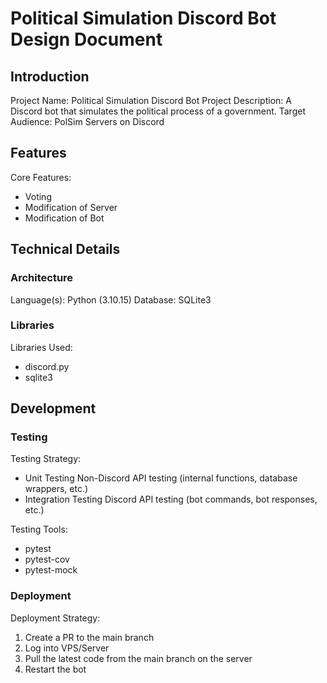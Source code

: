 # Political Simulation Discord Bot Design Document

## Introduction

Project Name: Political Simulation Discord Bot
Project Description: A Discord bot that simulates the political process of a government.
Target Audience: PolSim Servers on Discord

## Features

Core Features:

- Voting
- Modification of Server
- Modification of Bot

## Technical Details

### Architecture

Language(s): Python (3.10.15)
Database: SQLite3

### Libraries

Libraries Used:

- discord.py
- sqlite3

## Development

### Testing

Testing Strategy:

- Unit Testing
Non-Discord API testing (internal functions, database wrappers, etc.)
- Integration Testing
Discord API testing (bot commands, bot responses, etc.)

Testing Tools:

- pytest
- pytest-cov
- pytest-mock

### Deployment

Deployment Strategy:

1. Create a PR to the main branch
2. Log into VPS/Server
3. Pull the latest code from the main branch on the server
4. Restart the bot
